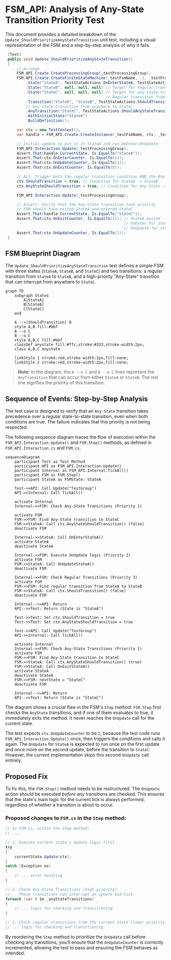 # FSM\_API: Analysis of Any-State Transition Priority Test

This document provides a detailed breakdown of the `Update_ShouldPrioritizeAnyStateTransition` unit test, including a visual representation of the FSM and a step-by-step analysis of why it fails.

```csharp
 [Test]
 public void Update_ShouldPrioritizeAnyStateTransition()
 {
     // Arrange
     FSM_API.Create.CreateProcessingGroup(_testProcessingGroup);
     FSM_API.Create.CreateFiniteStateMachine(_testFsmName, -1, _testProcessingGroup)
         .State("StateA", TestStateActions.OnEnterStateA, TestStateActions.OnUpdateStateA, TestStateActions.OnExitStateA)
         .State("StateB", null, null, null) // Target for regular transition
         .State("StateC", null, null, null) // Target for any-state transition
                                            // Regular transition from StateA to StateB
         .Transition("StateA", "StateB", TestStateActions.ShouldTransition)
         // Any-state transition from anywhere to StateC
         .AnyTransition("StateC", TestStateActions.ShouldAnyStateTransition)
         .WithInitialState("StateA")
         .BuildDefinition();

     var ctx = new TestContext();
     var handle = FSM_API.Create.CreateInstance(_testFsmName, ctx, _testProcessingGroup);

     // Initial update to put it in StateA and run OnEnter/OnUpdate
     FSM_API.Interaction.Update(_testProcessingGroup);
     Assert.That(handle.CurrentState, Is.EqualTo("StateA"));
     Assert.That(ctx.OnEnterCounter, Is.EqualTo(1));
     Assert.That(ctx.OnUpdateCounter, Is.EqualTo(1));
     Assert.That(ctx.OnExitCounter, Is.EqualTo(0));

     // Act: Trigger both the regular transition condition AND the Any-State transition condition
     ctx.ShouldTransition = true; // Condition for StateA -> StateB
     ctx.AnyStateShouldTransition = true; // Condition for Any State -> StateC

     FSM_API.Interaction.Update(_testProcessingGroup);

     // Assert: Verify that the Any-State transition took priority
     // FSM should have exited StateA and entered StateC
     Assert.That(handle.CurrentState, Is.EqualTo("StateC"));
     Assert.That(ctx.OnExitCounter, Is.EqualTo(1)); // StateA exited
                                                    // OnEnter for StateC is null, so OnEnterCounter should not increase.
                                                    // OnUpdate for StateA ran one last time before transition.
     Assert.That(ctx.OnUpdateCounter, Is.EqualTo(1));
 }
 ```
 
 ## FSM Blueprint Diagram

The `Update_ShouldPrioritizeAnyStateTransition` test defines a simple FSM with three states (`StateA`, `StateB`, and `StateC`) and two transitions: a regular transition from `StateA` to `StateB`, and a high-priority "Any-State" transition that can interrupt from anywhere to `StateC`.

```mermaid
graph TD
    subgraph States
        A[StateA]
        B[StateB]
        C[StateC]
    end

    A -->|ShouldTransition| B
    style A,B fill:#bbf
    A --o C
    B --o C
    style A,B,C fill:#bbf
    classDef anystate fill:#ffc,stroke:#333,stroke-width:2px;
    class A,B,C anystate

    linkStyle 1 stroke:red,stroke-width:2px,fill:none;
    linkStyle 2 stroke:red,stroke-width:2px,fill:none;
```

> **Note:** In the diagram, the `A --o C` and `B --o C` lines represent the `AnyTransition` that can occur from either `StateA` or `StateB`. The red line signifies the priority of this transition.

## Sequence of Events: Step-by-Step Analysis

The test case is designed to verify that an `Any-State` transition takes precedence over a regular state-to-state transition, even when both conditions are true. The failure indicates that this priority is not being respected.

The following sequence diagram traces the flow of execution within the `FSM_API.Interaction.Update()` and `FSM.Step()` methods, as defined in `FSM_API.Interaction.cs` and `FSM.cs`.

```mermaid
sequenceDiagram
    participant Test as Test Method
    participant API as FSM_API.Interaction.Update()
    participant Internal as FSM_API.Internal.TickAll()
    participant FSM as FSM.Step()
    participant StateA as FSMState: StateA
    
    Test->>API: Call Update("TestGroup")
    API->>Internal: Call TickAll()
    
    activate Internal
    Internal->>FSM: Check Any-State Transitions (Priority 1)
    
    activate FSM
    FSM->>FSM: Find Any-State transition to StateC
    FSM->>StateA: Call ctx.AnyStateShouldTransition() (false)
    deactivate FSM
    
    Internal->>StateA: Call OnEnterStateA()
    activate StateA
    deactivate StateA
    
    Internal->>FSM: Execute OnUpdate logic (Priority 2)
    activate FSM
    FSM->>StateA: Call OnUpdateStateA()
    deactivate FSM
    
    Internal->>FSM: Check Regular Transitions (Priority 3)
    activate FSM
    FSM->>FSM: Find regular transition from StateA to StateB
    FSM->>StateA: Call ctx.ShouldTransition() (false)
    deactivate FSM
    
    Internal-->>API: Return
    API-->>Test: Return (State is "StateA")
    
    Test->>Test: Set ctx.ShouldTransition = true
    Test->>Test: Set ctx.AnyStateShouldTransition = true
    
    Test->>API: Call Update("TestGroup")
    API->>Internal: Call TickAll()
    
    activate Internal
    Internal->>FSM: Check Any-State Transitions (Priority 1)
    activate FSM
    FSM->>FSM: Find Any-State transition to StateC
    FSM->>StateA: Call ctx.AnyStateShouldTransition() (true)
    FSM->>StateA: Call OnExitStateA()
    activate StateA
    deactivate StateA
    FSM->>FSM: nextState = "StateC"
    deactivate FSM
    
    Internal-->>API: Return
    API-->>Test: Return (State is "StateC")
```

The diagram shows a crucial flaw in the FSM's `Step` method: `FSM.Step` first checks the `AnyState` transitions, and if one of them evaluates to true, it immediately exits the method. It never reaches the `OnUpdate` call for the current state.

The test expects `ctx.OnUpdateCounter` to be `1`, because the test code runs `FSM_API.Interaction.Update()` once, then triggers the conditions and calls it again. The `OnUpdate` for `StateA` is expected to run once on the first update and once more on the second update, before the transition to `StateC`. However, the current implementation skips this second `OnUpdate` call entirely.

## Proposed Fix

To fix this, the `FSM.Step()` method needs to be restructured. The `OnUpdate` action should be executed *before* any transitions are checked. This ensures that the state's main logic for the current tick is always performed, regardless of whether a transition is about to occur.

### Proposed changes to `FSM.cs` in the `Step` method:

```csharp
// In FSM.cs, within the Step method:
// ...

// 1. Execute current state's Update logic first.
try
{
    currentState.Update(ctx);
}
catch (Exception ex)
{
    // ... error handling
}

// 2. Check Any-State Transitions (high priority).
//    These transitions can interrupt an update mid-tick.
foreach (var t in _anyStateTransitions)
{
    // ... logic for checking and transitioning
}

// 3. Check regular transitions from the current state (lower priority).
// ... logic for checking and transitioning
```

By reordering the `Step` method to prioritize the `OnUpdate` call before checking any transitions, you'll ensure that the `OnUpdateCounter` is correctly incremented, allowing the test to pass and ensuring the FSM behaves as intended.